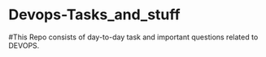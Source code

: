 # Devops-Tasks_and_stuff

#This Repo consists of day-to-day task and important questions related to DEVOPS.
